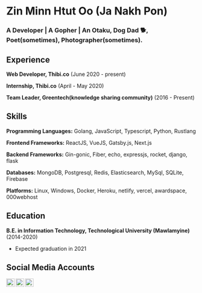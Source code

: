Zin Minn Htut Oo (Ja Nakh Pon)
=============================

### A Developer | A Gopher | An Otaku, Dog Dad 🐕, Poet(sometimes), Photographer(sometimes).

##
##

Experience
---------
**Web Developer, Thibi.co** (June 2020 - present)

**Internship, Thibi.co** (April - May 2020)

**Team Leader, Greentech(knowledge sharing community)** (2016 - Present)


Skills
------
**Programming Languages:** Golang, JavaScript, Typescript, Python, Rustlang 

**Frontend Frameworks:** ReactJS, VueJS, Gatsby.js, Next.js

**Backend Frameworks:** Gin-gonic, Fiber, echo, expressjs, rocket, django, flask

**Databases:** MongoDB, Postgresql, Redis, Elasticsearch, MySql, SQLite, Firebase

**Platforms:** Linux, Windows, Docker, Heroku, netlify, vercel, awardspace, 000webhost


Education
---------
**B.E. in Information Technology, Technological University (Mawlamyine)** (2014-2020)

- Expected graduation in 2021




Social Media Accounts
---------------------

[<img align="left" alt="Ja Nakh Pon | Facebook" width="22px" src="https://cdn.jsdelivr.net/npm/simple-icons@v3/icons/facebook.svg" />](https://www.facebook.com/chan.htut.5/)
[<img align="left" alt="Ja Nakh Pon | Twitter" width="22px" src="https://cdn.jsdelivr.net/npm/simple-icons@v3/icons/twitter.svg" />](https://twitter.com/ja_nakh)
[<img align="left" alt="Ja Nakh Pon | LinkedIn" width="22px" src="https://cdn.jsdelivr.net/npm/simple-icons@v3/icons/linkedin.svg" />](https://www.linkedin.com/in/zin-minn-htut-oo-385651136/)

<br />


<!--
**janakhpon/janakhpon** is a ✨ _special_ ✨ repository because its `README.md` (this file) appears on your GitHub profile.

Here are some ideas to get you started:

- 🔭 I’m currently working on ...
- 🌱 I’m currently learning ...
- 👯 I’m looking to collaborate on ...
- 🤔 I’m looking for help with ...
- 💬 Ask me about ...
- 📫 How to reach me: ...
- 😄 Pronouns: ...
- ⚡ Fun fact: ...
-->
